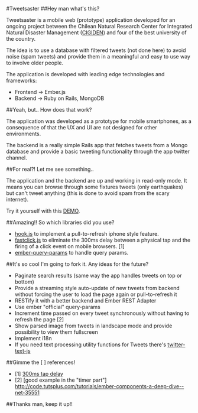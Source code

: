 #Tweetsaster
##Hey man what's this?

Tweetsaster is a mobile web (prototype) application developed for an ongoing project between the Chilean Natural Research Center for Integrated Natural Disaster Management ([CIGIDEN](http://www.cigiden.cl/en)) and four of the best university of the country.

The idea is to use a database with filtered tweets (not done here) to avoid noise (spam tweets) and provide them in a meaningful and easy to use way to involve older people.

The application is developed with leading edge technologies and frameworks:
* Frontend -> Ember.js
* Backend -> Ruby on Rails, MongoDB 

##Yeah, but.. How does that work?

The application was developed as a prototype for mobile smartphones, as a consequence of that the UX and UI are not designed for other environments.

The backend is a really simple Rails app that fetches tweets from a Mongo database and provide a basic tweeting functionality through the app twitter channel.

##For real?! Let me see something..

The application and the backend are up and working in read-only mode. It means you can browse through some fixtures tweets (only earthquakes) but can't tweet anything (this is done to avoid spam from the scary internet). 

Try it yourself with this [DEMO](http://www.riccardoodone.com/tweetsaster).  

##Amazing!! So which libraries did you use?

* [hook.js](https://github.com/jordansinger/hook.js/) to implement a pull-to-refresh iphone style feature.
* [fastclick.js](https://github.com/ftlabs/fastclick) to eliminate the 300ms delay between a physical tap and the firing of a click event on mobile browsers. [1]
* [ember-query-params](https://github.com/ElteHupkes/ember-query-params) to handle query params.

##It's so cool I'm going to fork it. Any ideas for the future?

* Paginate search results (same way the app handles tweets on top or bottom)
* Provide a streaming style auto-update of new tweets from backend without forcing the user to load the page again or pull-to-refresh it
* RESTify it with a better backend and Ember REST Adapter
* Use ember "official" query-params
* Increment time passed on every tweet synchronously without having to refresh the page [2]
* Show parsed image from tweets in landscape mode and provide possibility to view them fullscreen
* Implement i18n
* If you need text processing utility functions for Tweets there's [twitter-text-js](https://github.com/twitter/twitter-text-js)

##Gimme the [ ] references!

* [1] [300ms tap delay](http://updates.html5rocks.com/2013/12/300ms-tap-delay-gone-away)
* [2] [good example in the "timer part"] http://code.tutsplus.com/tutorials/ember-components-a-deep-dive--net-35551 

##Thanks man, keep it up!!
 

